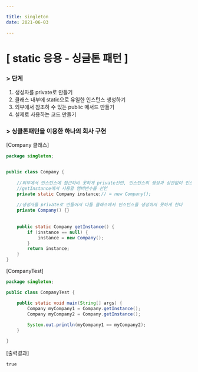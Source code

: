 ```yaml
---

title: singleton
date: 2021-06-03

---
```


# [ static 응용 - 싱글톤 패턴 ] 
### > 단계
1. 생성자를 private로 만들기
2. 클래스 내부에 static으로 유일한 인스턴스 생성하기
3. 외부에서 참조하 수 있는 public 메서드 만들기
4. 실제로 사용하는 코드 만들기 

### > 싱클톤패턴을 이용한 하나의 회사 구현

[Company 클래스]

```java
package singleton;


public class Company {
	
	//외부에서 인스턴스에 접근하비 못하게 private선언, 인스턴스의 생성과 상관없이 인스턴스가 생성될 수 있도록 static
	//getInstance에서 사용할 멤버변수를 선언 
	private static Company instance;// = new Company();
	
	//생성자를 private로 만들어서 다들 클래스에서 인스턴스를 생성하지 못하게 한다 
	private Company() {}
  
  
	public static Company getInstance() { 
		if (instance == null) { 
			instance = new Company();
		}
		return instance;
	}
}
```

[CompanyTest]

```java
package singleton;

public class CompanyTest {

	public static void main(String[] args) {
		Company myCompany1 = Company.getInstance();
		Company myCompany2 = Company.getInstance();
		
		System.out.println(myCompany1 == myCompany2);
	}

}
```

[출력결과]

```
true
```
